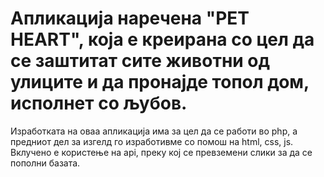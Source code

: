 # Апликација наречена "PET HEART", која е креирана со цел да се заштитат сите животни од улиците и да пронајде топол дом, исполнет со љубов. 
Изработката на оваа апликација има за цел да се работи во php, а предниот дел за изгелд го изработивме со помош на html, css, js. Вклучено е користење на api, преку кој се превземени слики за да се пополни базата.
